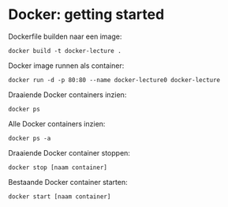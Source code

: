 # Docker: getting started

Dockerfile builden naar een image:
```
docker build -t docker-lecture .
```

Docker image runnen als container:
```
docker run -d -p 80:80 --name docker-lecture0 docker-lecture
```

Draaiende Docker containers inzien:
```
docker ps
```

Alle Docker containers inzien:
```
docker ps -a
```

Draaiende Docker container stoppen:
```
docker stop [naam container]
```

Bestaande Docker container starten:
```
docker start [naam container]
```

